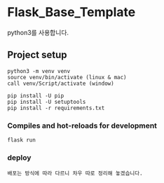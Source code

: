 # Flask_Base_Template
python3를 사용합니다.
## Project setup
```
python3 -m venv venv
source venv/bin/activate (linux & mac)
call venv/Script/activate (window)

pip install -U pip
pip install -U setuptools
pip install -r requirements.txt
```

### Compiles and hot-reloads for development
```
flask run
```

### deploy
```
배포는 방식에 따라 다르니 차우 따로 정리해 놓겠습니다.
```